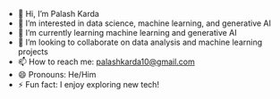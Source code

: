 - 👋 Hi, I’m Palash Karda
- 👀 I’m interested in data science, machine learning, and generative AI
- 🌱 I’m currently learning machine learning and generative AI
- 💞️ I’m looking to collaborate on data analysis and machine learning projects
- 📫 How to reach me: palashkarda10@gmail.com
- 😄 Pronouns: He/Him
- ⚡ Fun fact: I enjoy exploring new tech!
<!---
Palash-Karda/Palash-Karda is a ✨ special ✨ repository because its `README.md` (this file) appears on your GitHub profile.
You can click the Preview link to take a look at your changes.
--->
